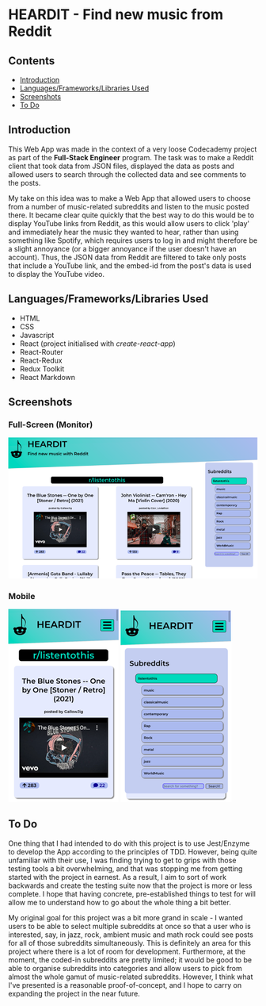 # HEARDIT - Find new music from Reddit

## Contents

- [Introduction](#intro)
- [Languages/Frameworks/Libraries Used](#languages)
- [Screenshots](#screenshots)
- [To Do](#todo)

## <a id="intro"></a>Introduction

This Web App was made in the context of a very loose Codecademy project as part of the **Full-Stack Engineer** program. The task was to make a Reddit client that took data from JSON files, displayed the data as posts and allowed users to search through the collected data and see comments to the posts.

My take on this idea was to make a Web App that allowed users to choose from a number of music-related subreddits and listen to the music posted there. It became clear quite quickly that the best way to do this would be to display YouTube links from Reddit, as this would allow users to click 'play' and immediately hear the music they wanted to hear, rather than using something like Spotify, which requires users to log in and might therefore be a slight annoyance (or a bigger annoyance if the user doesn't have an account). Thus, the JSON data from Reddit are filtered to take only posts that include a YouTube link, and the embed-id from the post's data is used to display the YouTube video.

## <a id="languages"></a>Languages/Frameworks/Libraries Used

- HTML
- CSS
- Javascript
- React (project initialised with _create-react-app_)
- React-Router
- React-Redux
- Redux Toolkit
- React Markdown

## <a id="screenshots"></a>Screenshots

### Full-Screen (Monitor)

![screenshot 1](./readme-images/fullscreen.png)

### Mobile

![screenshot 2](./readme-images/mobile1.png)
![screenshot 3](./readme-images/mobile2.png)

## <a id="todo"></a>To Do

One thing that I had intended to do with this project is to use Jest/Enzyme to develop the App according to the principles of TDD. However, being quite unfamiliar with their use, I was finding trying to get to grips with those testing tools a bit overwhelming, and that was stopping me from getting started with the project in earnest. As a result, I aim to sort of work backwards and create the testing suite now that the project is more or less complete. I hope that having concrete, pre-established things to test for will allow me to understand how to go about the whole thing a bit better.

My original goal for this project was a bit more grand in scale - I wanted users to be able to select multiple subreddits at once so that a user who is interested, say, in jazz, rock, ambient music and math rock could see posts for all of those subreddits simultaneously. This is definitely an area for this project where there is a lot of room for development. Furthermore, at the moment, the coded-in subreddits are pretty limited; it would be good to be able to organise subreddits into categories and allow users to pick from almost the whole gamut of music-related subreddits. However, I think what I've presented is a reasonable proof-of-concept, and I hope to carry on expanding the project in the near future.
